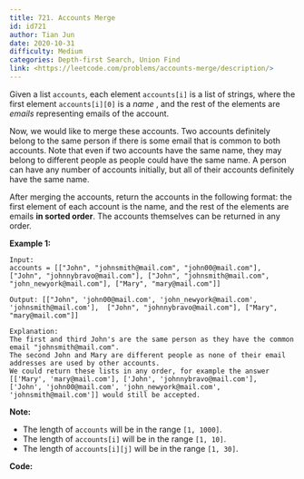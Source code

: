 ```yaml
---
title: 721. Accounts Merge
id: id721
author: Tian Jun
date: 2020-10-31
difficulty: Medium
categories: Depth-first Search, Union Find
link: <https://leetcode.com/problems/accounts-merge/description/>
---
```


Given a list `accounts`, each element `accounts[i]` is a list of strings,
where the first element `accounts[i][0]` is a _name_ , and the rest of the
elements are _emails_ representing emails of the account.

Now, we would like to merge these accounts. Two accounts definitely belong to
the same person if there is some email that is common to both accounts. Note
that even if two accounts have the same name, they may belong to different
people as people could have the same name. A person can have any number of
accounts initially, but all of their accounts definitely have the same name.

After merging the accounts, return the accounts in the following format: the
first element of each account is the name, and the rest of the elements are
emails **in sorted order**. The accounts themselves can be returned in any
order.

**Example 1:**  
            
	Input:     accounts = [["John", "johnsmith@mail.com", "john00@mail.com"], ["John", "johnnybravo@mail.com"], ["John", "johnsmith@mail.com", "john_newyork@mail.com"], ["Mary", "mary@mail.com"]]    
	Output: [["John", 'john00@mail.com', 'john_newyork@mail.com', 'johnsmith@mail.com'],  ["John", "johnnybravo@mail.com"], ["Mary", "mary@mail.com"]]    
	Explanation:     The first and third John's are the same person as they have the common email "johnsmith@mail.com".    The second John and Mary are different people as none of their email addresses are used by other accounts.    We could return these lists in any order, for example the answer [['Mary', 'mary@mail.com'], ['John', 'johnnybravo@mail.com'],     ['John', 'john00@mail.com', 'john_newyork@mail.com', 'johnsmith@mail.com']] would still be accepted.    

**Note:**

* The length of `accounts` will be in the range `[1, 1000]`.
* The length of `accounts[i]` will be in the range `[1, 10]`.
* The length of `accounts[i][j]` will be in the range `[1, 30]`.


**Code:**
